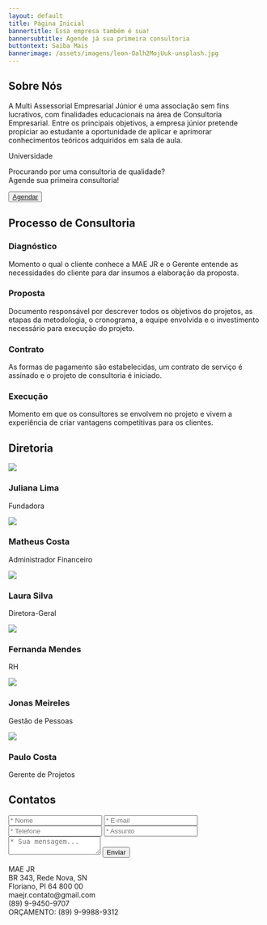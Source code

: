 ```yaml
---
layout: default
title: Página Inicial
bannertitle: Essa empresa também é sua!
bannersubtitle: Agende já sua primeira consultoria
buttontext: Saiba Mais
bannerimage: /assets/imagens/leon-Oalh2MojUuk-unsplash.jpg
---
```

<section class="bloco" id="Sobre Nós"><h2>Sobre Nós</h2><p>A Multi Assessorial Empresarial Júnior é uma associação sem fins lucrativos, com finalidades educacionais na área de Consultoria Empresarial. Entre os principais objetivos, a empresa júnior pretende propiciar ao estudante a oportunidade de aplicar e aprimorar conhecimentos teóricos adquiridos em sala de aula.</p><p>Universidade</p></section>

<section class="bloco">
    <p>Procurando por uma consultoria de qualidade?<br> Agende sua primeira consultoria!</p>
    <button><a href="#contato" >Agendar</a></button>
</section>

<section class="cards" id="consultoria">
    <div class="cabecalho-cards">
        <h2 class="titulo-cards">Processo de Consultoria</h2>
    </div>
    <div class="flex">
        <div class="item">
            <div class="cabecalho-item">
                <i class="fas fa-users"></i>
                <h3>Diagnóstico</h3>
            </div>
            <p>Momento o qual o cliente conhece a MAE JR e o Gerente entende as necessidades do cliente para dar insumos
                a elaboração da proposta.</p>
        </div>
        <div class="item">
            <div class="cabecalho-item">
                <i class="fas fa-suitcase"></i>
                <h3>Proposta</h3>
            </div>
            <p>Documento responsável por descrever todos os objetivos do projetos, as etapas da metodologia, o
                cronograma, a equipe envolvida e o investimento necessário para execução do projeto.</p>
        </div>
        <div class="item">
            <div class="cabecalho-item">
                <i class="far fa-clipboard"></i>
                <h3>Contrato</h3>
            </div>
            <p>As formas de pagamento são estabelecidas, um contrato de serviço é assinado e o projeto de consultoria é
                iniciado.</p>
        </div>
        <div class="item">
            <div class="cabecalho-item">
                <i class="fas fa-users-cog"></i>
                <h3>Execução</h3>
            </div>
            <p>Momento em que os consultores se envolvem no projeto e vivem a experiência de criar vantagens
                competitivas para os clientes.</p>
        </div>
    </div>
</section>

<div class="space"></div>
<section class="minicards" id="diretoria">
    <div class="cabecalho-minicards">
        <h2 class="titulo-minicards">Diretoria</h2>
    </div>
    <div class="corpo-minicards">
        <div class="item-minicards">
            <div class="minicards-imagem">
                <img
                    src="https://images.unsplash.com/photo-1544005313-94ddf0286df2?ixid=MnwxMjA3fDB8MHxwaG90by1wYWdlfHx8fGVufDB8fHx8&ixlib=rb-1.2.1&auto=format&fit=crop&w=334&q=80">
            </div>
            <div class="descricao-minicards">
                <h3 class="titulo-item-minicards">Juliana Lima</h3>
                <p class="cargo-minicards">Fundadora</p>
            </div>
        </div>
        <div class="item-minicards">
            <div class="minicards-imagem">
                <img
                    src="https://images.unsplash.com/photo-1545704881-d5dfa19efa38?ixlib=rb-1.2.1&ixid=MnwxMjA3fDB8MHxwaG90by1wYWdlfHx8fGVufDB8fHx8&auto=format&fit=crop&w=334&q=80">
            </div>
            <div class="descricao-minicards">
                <h3 class="titulo-item-minicards">Matheus Costa</h3>
                <p class="cargo-minicards">Administrador Financeiro</p>
            </div>
        </div>
        <div class="item-minicards">
            <div class="minicards-imagem">
                <img
                    src="https://images.unsplash.com/photo-1554151228-14d9def656e4?ixid=MnwxMjA3fDB8MHxwaG90by1wYWdlfHx8fGVufDB8fHx8&ixlib=rb-1.2.1&auto=format&fit=crop&w=333&q=80">
            </div>
            <div class="descricao-minicards">
                <h3 class="titulo-item-minicards">Laura Silva</h3>
                <p class="cargo-minicards">Diretora-Geral</p>
            </div>
        </div>
        <div class="item-minicards">
            <div class="minicards-imagem">
                <img
                    src="https://images.unsplash.com/photo-1491349174775-aaafddd81942?ixid=MnwxMjA3fDB8MHxwaG90by1yZWxhdGVkfDd8fHxlbnwwfHx8fA%3D%3D&ixlib=rb-1.2.1&auto=format&fit=crop&w=500&q=60">
            </div>
            <div class="descricao-minicards">
                <h3 class="titulo-item-minicards">Fernanda Mendes</h3>
                <p class="cargo-minicards">RH</p>
            </div>
        </div>
        <div class="item-minicards">
            <div class="minicards-imagem">
                <img
                    src="https://images.unsplash.com/photo-1552058544-f2b08422138a?ixid=MnwxMjA3fDB8MHxwaG90by1wYWdlfHx8fGVufDB8fHx8&ixlib=rb-1.2.1&auto=format&fit=crop&w=344&q=80">
            </div>
            <div class="descricao-minicards">
                <h3 class="titulo-item-minicards">Jonas Meireles</h3>
                <p class="cargo-minicards">Gestão de Pessoas</p>
            </div>
        </div>
        <div class="item-minicards">
            <div class="minicards-imagem">
                <img
                    src="https://images.unsplash.com/photo-1541656300774-69cddcdd9ac1?ixid=MnwxMjA3fDB8MHxzZWFyY2h8MTN8fGxhdGlub3xlbnwwfHwwfHw%3D&ixlib=rb-1.2.1&auto=format&fit=crop&w=500&q=60">
            </div>
            <div class="descricao-minicards">
                <h3 class="titulo-item-minicards">Paulo Costa</h3>
                <p class="cargo-minicards">Gerente de Projetos</p>
            </div>
        </div>
    </div>
</section>
<div class="space"></div>

<section class="contato" id="contato">
    <div class="cabecalho-contato">
        <h2 class="titulo-contato">Contatos</h2>
    </div>
    <div class="container-contato">
        <form class="formulario">
            <div class="container-form-esquerda">
                <input class="input" type="text" placeholder="* Nome">
                <input class="input" type="email" placeholder="* E-mail">
                <input class="input" type="tel" placeholder="* Telefone">
                <input class="input" type="text" placeholder="* Assunto">
            </div>
            <div class="container-form-direita">
                <textarea class="input mensagem" placeholder="* Sua mensagem..."></textarea>
                <button class="button-form">Enviar</button>
            </div>
        </form>
        <div class="endereco-telefone">
            <p>MAE JR<br />
                BR 343, Rede Nova, SN<br />
                Floriano, PI 64 800 00<br />
                maejr.contato@gmail.com<br />
                (89) 9-9450-9707<br />
                ORÇAMENTO: (89) 9-9988-9312
            </p>
        </div>
    </div>
</section>